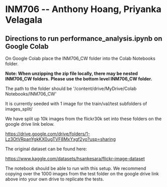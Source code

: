 # INM706 -- Anthony Hoang, Priyanka Velagala


## Directions to run performance_analysis.ipynb on Google Colab
On Google Colab place the INM706_CW folder into the Colab Notebooks folder.

**Note: When unzipping the zip file locally, there may be nested INM706_CW folders.**
**Please use the bottom level INM706_CW folder.**

The path to the folder should be '/content/drive/MyDrive/Colab Notebooks/INM706_CW'

It is currently seeded with 1 image for the train/val/test subfolders of images_split/

We have split up 10k images from the flickr30k set into these folders on the google drive link below.

https://drive.google.com/drive/folders/1-Lz3OtVRpanYgkKX0ugTVF8MxYxgf2yo?usp=sharing

The original dataset can be found here:

https://www.kaggle.com/datasets/hsankesara/flickr-image-dataset

The notebook should be able to run with this setup. We recommend copying over the 1000 images from the test folder
on the google drive link above into your own drive to replicate the tests.
